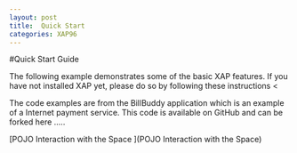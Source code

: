 ```yaml
---
layout: post
title:  Quick Start
categories: XAP96
---
```


#Quick Start Guide

The following example demonstrates some of the basic XAP features. If you have not installed XAP yet, please do so by following these instructions <<link>

The code examples are from the BillBuddy application which is an example of a Internet payment service. This code is available on GitHub and can be forked here .....

[POJO Interaction with the Space ](POJO Interaction with the Space)

